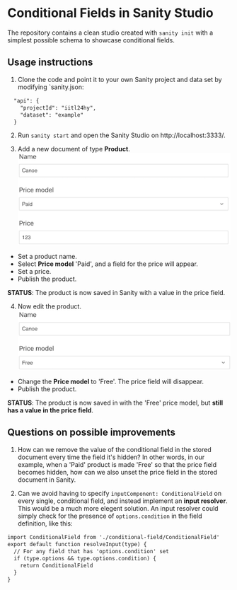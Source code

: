 # Conditional Fields in Sanity Studio

The repository contains a clean studio created with `sanity init` with a simplest possible schema to showcase conditional fields.

## Usage instructions

1. Clone the code and point it to your own Sanity project and data set by modifying `sanity.json:
```
  "api": {
    "projectId": "iitl24hy",
    "dataset": "example"
  }
```

2. Run `sanity start` and open the Sanity Studio on http://localhost:3333/.

3. Add a new document of type **Product**.
![Product with price](https://github.com/bjornwang/sanity-conditional-fields/blob/master/static/readme/1.png)

* Set a product name.
* Select **Price model** 'Paid', and a field for the price will appear.
* Set a price.
* Publish the product.

**STATUS**: The product is now saved in Sanity with a value in the price field.

4. Now edit the product.
![Product without price](https://github.com/bjornwang/sanity-conditional-fields/blob/master/static/readme/2.png)

* Change the **Price model** to 'Free'. The price field will disappear.
* Publish the product.

**STATUS**: The product is now saved in with the 'Free' price model, but **still has a value in the price field**.


## Questions on possible improvements

1. How can we remove the value of the conditional field in the stored document every time the field it's hidden?
In other words, in our example, when a 'Paid' product is made 'Free' so that the price field becomes hidden, how can we also unset the price field in the stored document in Sanity.

2. Can we avoid having to specify `inputComponent: ConditionalField` on every single, conditional field, and instead implement an **input resolver**. This would be a much more elegent solution. An input resolver could simply check for the presence of `options.condition` in the field definition, like this:
```
import ConditionalField from './conditional-field/ConditionalField'
export default function resolveInput(type) {
  // For any field that has 'options.condition' set
  if (type.options && type.options.condition) {
    return ConditionalField
  }
}
```
